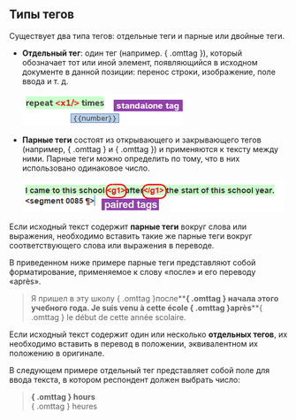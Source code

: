 ## Типы тегов

Существует два типа тегов: отдельные теги и парные или двойные теги.

- **Отдельный тег**: один тег (например. **<x1/>**{ .omttag }), который обозначает тот или иной элемент, появляющийся в исходном документе в данной позиции: перенос строки, изображение, поле ввода и т. д.

   ![](../_img/omt-tags-types-standalone-02.png)

- **Парные теги** состоят из открывающего и закрывающего тегов (например, **<g2>**{ .omttag } и **</g2>**{ .omttag }) и применяются к тексту между ними. Парные теги можно определить по тому, что в них использовано одинаковое число.

   ![](../_img/omt-tags-types-paired.png)

   <!-- ![](../_img/10_types_of_tags.jpg) -->
   <!-- ![](../_img/omt-tags-types-labels.png) -->
   <!-- @todo: png, use example of same text in source and corresponding translation with tags aruond the same -->

Если исходный текст содержит **парные теги** вокруг слова или выражения, необходимо вставить такие же парные теги вокруг соответствующего слова или выражения в переводе.

В приведенном ниже примере парные теги представляют собой форматирование, применяемое к слову «после» и его переводу «après».

> Я пришел в эту школу **<g1>**{ .omttag }после**</g1>**{ .omttag } начала этого учебного года.
> Je suis venu à cette école **<g1>**{ .omttag }après**</g1>**{ .omttag } le début de cette année scolaire.

Если исходный текст содержит один или несколько **отдельных тегов**, их необходимо вставить в перевод в положении, эквивалентном их положению в оригинале.

<!--
>> Write your answer in numerals in the box.<br/>
> Écrivez votre réponse en chiffres dans la boîte.
-->

В следующем примере отдельный тег представляет собой поле для ввода текста, в котором респондент должен выбрать число:

> <b>**<x1/>**{ .omttag } hours</b><br/>
> **<x1/>**{ .omttag } heures
